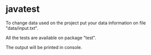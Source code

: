 # javatest
To change data used on the project put your data information on file "data/input.txt".

All the tests are available on package "test".

The output will be printed in console.
